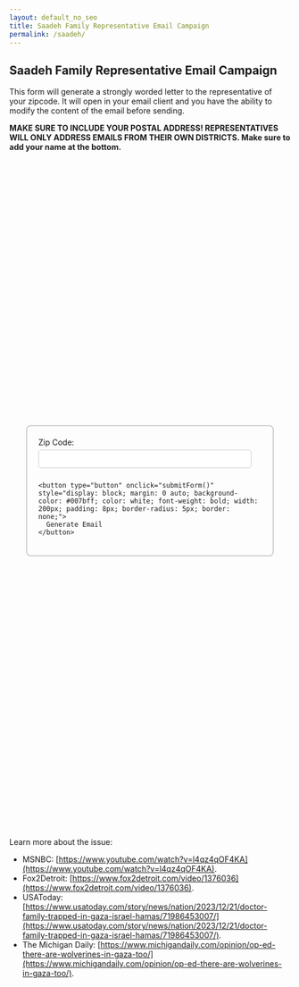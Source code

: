 ```yaml
---
layout: default_no_seo
title: Saadeh Family Representative Email Campaign
permalink: /saadeh/
---
```


<script>
  async function submitForm() {
    const zipCode = document.getElementById('zip').value;
    
    const apiUrl = `https://yra6hejx6k.execute-api.us-east-1.amazonaws.com/dev/get-representatives?zipcode=${zipCode}`;
    
    try {
      const response = await fetch(apiUrl);
      const data = await response.json();

      // Parsing the JSON, logging the value of the "email" key, and generating a mailto link
      data.forEach(item => {
        if (item.email) {
          const email = item.email;
          const subject = "Constituent Demand - HELP DR. SAADEH'S FAMILY";
          const body = `ADDRESS:

I am writing to urgently bring to your attention a matter of utmost importance that requires immediate action. I came across this report on Fox 2 Detroit, https://www.fox2detroit.com/video/1376036.

This is a horrific situation to be in. Dr. Yamaan Saadeh is a respected member of the Ann Arbor community and is currently embroiled in a harrowing situation as he endeavors to secure the safety and well-being of his family trapped in a conflict zone. Their lives are in peril, and swift intervention is crucial to prevent further tragedy.

The situation on the ground in Gaza demands an IMMEDIATE ceasefire. The ongoing conflict has placed innocent civilians, including children and the elderly, in grave danger. Lives are being shattered, families torn apart, and the humanitarian crisis is escalating by the hour. It is imperative that steps be taken to halt the violence and ensure the safety of all individuals caught in this turmoil.

As a constituent within your jurisdiction, I implore you to leverage your position and resources to extend a helping hand to Dr. Saadeh and his family. Your influence and connections can make a significant difference in facilitating their safe passage out of the conflict zone. Every moment is precious, and your prompt intervention can be the lifeline that these vulnerable individuals desperately need.

I demand, as your constituent, that you take immediate action to reach out to relevant authorities, utilize diplomatic channels, and exhaust all available means to provide assistance and ensure the safe evacuation of Dr. Saadeh's family. Time is of the essence, and any delay in your intervention could have dire consequences.

I urge you to act swiftly and decisively to bring about a ceasefire and to offer the necessary support and aid to evacuate innocent civilians from this conflict zone. The lives of Dr. Saadeh's family, along with countless others, depend on the urgency and efficacy of your response.

I will be eagerly awaiting your prompt action and update on the measures taken to address this critical situation. Your leadership and intervention in this matter will not only reflect compassion and responsibility but will also serve as a beacon of hope for those trapped in unimaginable circumstances.

Thank you for your immediate attention to this pressing matter. I trust that you will act with the urgency and empathy required to alleviate the suffering of innocent civilians.

Sincerely,
          `;
          const mailtoLink = `mailto:${email}?subject=${encodeURIComponent(subject)}&body=${encodeURIComponent(body)}`;

          // Open the mailto link in a new tab
          window.location.href = mailtoLink
        }
      });
    } catch (error) {
        console.error('Error fetching data:', error);
        var x = document.getElementById("hiddenText");
        if (x.style.display === "none") {
            x.style.display = "block";
        }
    }
  }
</script>

## Saadeh Family Representative Email Campaign

This form will generate a strongly worded letter to the representative of your zipcode. It will open in your email client and you have the ability to modify the content of the email before sending.

**MAKE SURE TO INCLUDE YOUR POSTAL ADDRESS! REPRESENTATIVES WILL ONLY ADDRESS EMAILS FROM THEIR OWN DISTRICTS. Make sure to add your name at the bottom.**

<div style="display: flex; justify-content: center; align-items: center; height: 30vh;">
  <form action="/submit" method="post" style="border: 2px solid #ccc; padding: 20px; border-radius: 8px; max-width: 400px; width: 100%;">
    <label for="zip" style="display: block; margin-bottom: 5px;">Zip Code:</label>
    <input type="text" id="zip" name="zip" style="width: calc(100% - 18px); padding: 8px; margin-bottom: 10px; border-radius: 5px; border: 1px solid #ccc;">

    <button type="button" onclick="submitForm()" style="display: block; margin: 0 auto; background-color: #007bff; color: white; font-weight: bold; width: 200px; padding: 8px; border-radius: 5px; border: none;">
      Generate Email
    </button>
  </form>
</div>

Learn more about the issue:
- MSNBC: [https://www.youtube.com/watch?v=l4qz4qOF4KA](https://www.youtube.com/watch?v=l4qz4qOF4KA).
- Fox2Detroit: [https://www.fox2detroit.com/video/1376036](https://www.fox2detroit.com/video/1376036).
- USAToday: [https://www.usatoday.com/story/news/nation/2023/12/21/doctor-family-trapped-in-gaza-israel-hamas/71986453007/](https://www.usatoday.com/story/news/nation/2023/12/21/doctor-family-trapped-in-gaza-israel-hamas/71986453007/).
- The Michigan Daily: [https://www.michigandaily.com/opinion/op-ed-there-are-wolverines-in-gaza-too/](https://www.michigandaily.com/opinion/op-ed-there-are-wolverines-in-gaza-too/).

<div id="hiddenText" style="display: none;">

<h2 id="having-trouble-generating-the-email-">Having Trouble Generating the Email?</h2>
<p>If you&#39;re having trouble generating an email, you can looking your representative <a href="https://myreps.datamade.us/#/?results_level=federal">here</a>. Below is the text of email. You can paste the content of the email in your representative&#39;s contact form:</p>
<p><strong>Subject: Constituent Demand - HELP DR. SAADEH&#39;S FAMILY</strong></p>
<p>ADDRESS:</p>
<p>I am writing to urgently bring to your attention a matter of utmost importance that requires immediate action. I came across this report on Fox 2 Detroit, <a href="https://www.youtube.com/watch?v=l4qz4qOF4KA">https://www.youtube.com/watch?v=l4qz4qOF4KA</a>.</p>
<p>This is a horrific situation to be in. Dr. Yamaan Saadeh is a respected member of the Ann Arbor community and is currently embroiled in a harrowing situation as he endeavors to secure the safety and well-being of his family trapped in a conflict zone. Their lives are in peril, and swift intervention is crucial to prevent further tragedy.</p>
<p>The situation on the ground in Gaza demands an IMMEDIATE ceasefire. The ongoing conflict has placed innocent civilians, including children and the elderly, in grave danger. Lives are being shattered, families torn apart, and the humanitarian crisis is escalating by the hour. It is imperative that steps be taken to halt the violence and ensure the safety of all individuals caught in this turmoil.</p>
<p>As a constituent within your jurisdiction, I implore you to leverage your position and resources to extend a helping hand to Dr. Saadeh and his family. Your influence and connections can make a significant difference in facilitating their safe passage out of the conflict zone. Every moment is precious, and your prompt intervention can be the lifeline that these vulnerable individuals desperately need.</p>
<p>I demand, as your constituent, that you take immediate action to reach out to relevant authorities, utilize diplomatic channels, and exhaust all available means to provide assistance and ensure the safe evacuation of Dr. Saadeh&#39;s family. Time is of the essence, and any delay in your intervention could have dire consequences.</p>
<p>I urge you to act swiftly and decisively to bring about a ceasefire and to offer the necessary support and aid to evacuate innocent civilians from this conflict zone. The lives of Dr. Saadeh&#39;s family, along with countless others, depend on the urgency and efficacy of your response.</p>
<p>I will be eagerly awaiting your prompt action and update on the measures taken to address this critical situation. Your leadership and intervention in this matter will not only reflect compassion and responsibility but will also serve as a beacon of hope for those trapped in unimaginable circumstances.</p>
<p>Thank you for your immediate attention to this pressing matter. I trust that you will act with the urgency and empathy required to alleviate the suffering of innocent civilians.</p>
<p>Sincerely,</p>

</div>